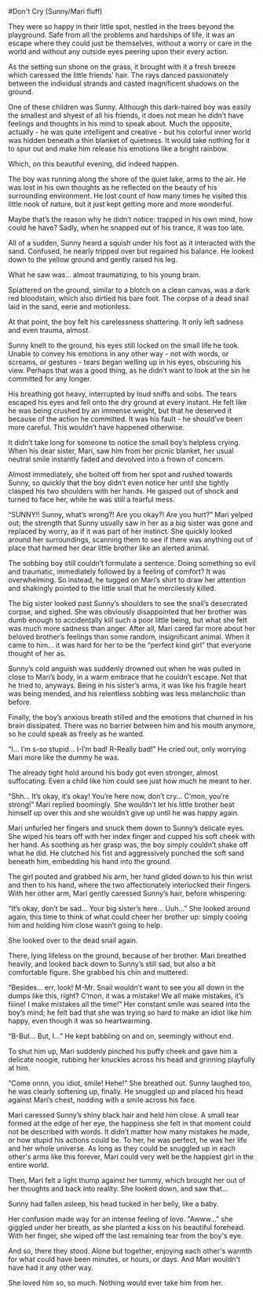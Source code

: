 #Don't Cry (Sunny/Mari fluff)

They were so happy in their little spot, nestled in the trees beyond the playground. Safe from all the problems and hardships of life, it was an escape where they could just be themselves, without a worry or care in the world and without any outside eyes peering upon their every action.

As the setting sun shone on the grass, it brought with it a fresh breeze which caressed the little friends’ hair. The rays danced passionately between the individual strands and casted magnificent shadows on the ground.

One of these children was Sunny. Although this dark-haired boy was easily the smallest and shyest of all his friends, it does not mean he didn’t have feelings and thoughts in his mind to speak about. Much the opposite, actually - he was quite intelligent and creative - but his colorful inner world was hidden beneath a thin blanket of quietness. It would take nothing for it to spur out and make him release his emotions like a bright rainbow.

Which, on this beautiful evening, did indeed happen.

The boy was running along the shore of the quiet lake, arms to the air. He was lost in his own thoughts as he reflected on the beauty of his surrounding environment. He lost count of how many times he visited this little nook of nature, but it just kept getting more and more wonderful.

Maybe that’s the reason why he didn’t notice: trapped in his own mind, how could he have? Sadly, when he snapped out of his trance, it was too late.

All of a sudden, Sunny heard a squish under his foot as it interacted with the sand. Confused, he nearly tripped over but regained his balance. He looked down to the yellow ground and gently raised his leg.

What he saw was… almost traumatizing, to his young brain.

Splattered on the ground, similar to a blotch on a clean canvas, was a dark red bloodstain, which also dirtied his bare foot. The corpse of a dead snail laid in the sand, eerie and motionless.

At that point, the boy felt his carelessness shattering. It only left sadness and even trauma, almost.

Sunny knelt to the ground, his eyes still locked on the small life he took. Unable to convey his emotions in any other way - not with words, or screams, or gestures - tears began welling up in his eyes, obscuring his view. Perhaps that was a good thing, as he didn’t want to look at the sin he committed for any longer. 

His breathing got heavy, interrupted by loud sniffs and sobs. The tears escaped his eyes and fell onto the dry ground at every instant. He felt like he was being crushed by an immense weight, but that he deserved it because of the action he committed. It was his fault - he should’ve been more careful. This wouldn’t have happened otherwise.

It didn’t take long for someone to notice the small boy’s helpless crying. When his dear sister, Mari, saw him from her picnic blanket, her usual neutral smile instantly faded and devolved into a frown of concern. 

Almost immediately, she bolted off from her spot and rushed towards Sunny, so quickly that the boy didn’t even notice her until she tightly clasped his two shoulders with her hands. He gasped out of shock and turned to face her, while he was still a tearful mess. 

“SUNNY!! Sunny, what’s wrong?! Are you okay?! Are you hurt?” Mari yelped out; the strength that Sunny usually saw in her as a big sister was gone and replaced by worry, as if it was part of her instinct. She quickly looked around her surroundings, scanning them to see if there was anything out of place that harmed her dear little brother like an alerted animal.

The sobbing boy still couldn’t formulate a sentence. Doing something so evil and traumatic, immediately followed by a feeling of comfort? It was overwhelming. So instead, he tugged on Mari’s shirt to draw her attention and shakingly pointed to the little snail that he mercilessly killed. 

The big sister looked past Sunny’s shoulders to see the snail’s desecrated corpse, and sighed. She was obviously disappointed that her brother was dumb enough to accidentally kill such a poor little being, but what she felt was much more sadness than anger. After all, Mari cared far more about her beloved brother’s feelings than some random, insignificant animal. When it came to him… it was hard for her to be the “perfect kind girl” that everyone thought of her as.

Sunny’s cold anguish was suddenly drowned out when he was pulled in close to Mari’s body, in a warm embrace that he couldn’t escape. Not that he tried to, anyways. Being in his sister’s arms, it was like his fragile heart was being mended, and his relentless sobbing was less melancholic than before.

Finally, the boy’s anxious breath stilled and the emotions that churned in his brain dissipated. There was no barrier between him and his mouth anymore, so he could speak as freely as he wanted. 

“I… I’m s-so stupid… I-I’m bad! R-Really bad!” He cried out, only worrying Mari more like the dummy he was.

The already tight hold around his body got even stronger, almost suffocating. Even a child like him could see just how much he meant to her. 

“Shh… It’s okay, it’s okay! You’re here now, don’t cry… C’mon, you’re strong!” Mari replied boomingly. She wouldn’t let his little brother beat himself up over this and she wouldn’t give up until he was happy again.

Mari unfurled her fingers and snuck them down to Sunny’s delicate eyes. She wiped his tears off with her index finger and cupped his soft cheek with her hand. As soothing as her grasp was, the boy simply couldn’t shake off what he did. He clutched his fist and aggressively punched the soft sand beneath him, embedding his hand into the ground. 

The girl pouted and grabbed his arm, her hand glided down to his thin wrist and then to his hand, where the two affectionately interlocked their fingers. With her other arm, Mari gently caressed Sunny’s hair, before whispering:

“It’s okay, don’t be sad… Your big sister’s here… Uuh…” She looked around again, this time to think of what could cheer her brother up: simply cooing him and holding him close wasn’t going to help.

She looked over to the dead snail again. 

There, lying lifeless on the ground, because of her brother. Mari breathed heavily, and looked back down to Sunny’s still sad, but also a bit comfortable figure. She grabbed his chin and muttered:

“Besides… err, look! M-Mr. Snail wouldn’t want to see you all down in the dumps like this, right? C’mon, it was a mistake! We all make mistakes, it’s fiiine! I make mistakes all the time!” Her constant smile was seared into the boy’s mind; he felt bad that she was trying so hard to make an idiot like him happy, even though it was so heartwarming.

“B-But… But, I…” He kept babbling on and on, seemingly without end. 

To shut him up, Mari suddenly pinched his puffy cheek and gave him a delicate noogie, rubbing her knuckles across his head and grinning playfully at him.

“Come onnn, you idiot, smile! Hehe!” She breathed out. Sunny laughed too, he was clearly softening up, finally. He snuggled up and placed his head against Mari’s chest, nodding with a smile across his face.

Mari caressed Sunny’s shiny black hair and held him close. A small tear formed at the edge of her eye, the happiness she felt in that moment could not be described with words. It didn’t matter how many mistakes he made, or how stupid his actions could be. To her, he was perfect, he was her life and her whole universe. As long as they could be snuggled up in each other's arms like this forever, Mari could very well be the happiest girl in the entire world.

Then, Mari felt a light thump against her tummy, which brought her out of her thoughts and back into reality. She looked down, and saw that…  

Sunny had fallen asleep, his head tucked in her belly, like a baby.

Her confusion made way for an intense feeling of love. "Awww…" she giggled under her breath, as she planted a kiss on his beautiful forehead. With her finger, she wiped off the last remaining tear from the boy's eye.

And so, there they stood. Alone but together, enjoying each other's warmth for what could have been minutes, or hours, or days. And Mari wouldn't have had it any other way.


She loved him so, so much. Nothing would ever take him from her.